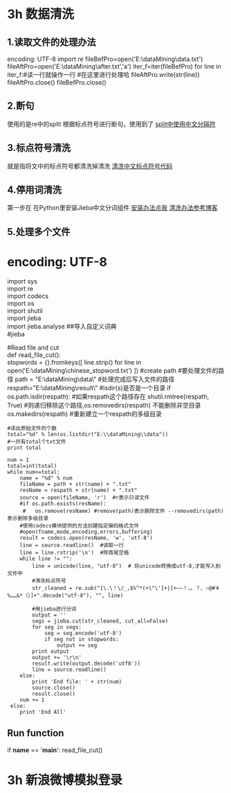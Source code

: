# 3h 数据清洗
## 1.读取文件的处理办法
encoding: UTF-8
import re
fileBefPro=open('E:\\dataMining\\data.txt')
fileAftPro=open('E:\\dataMining\\after.txt','a') 
iter_f=iter(fileBefPro)
for line in iter_f:#读一行就操作一行
    #在这里进行处理哈
    fileAftPro.write(str(line))
fileAftPro.close()
fileBefPro.close()
## 2.断句 
使用的是re中的split
根据标点符号进行断句，使用到了 [split中使用中文分隔符](https://segmentfault.com/q/1010000002461248)
## 3.标点符号清洗
就是指将文中的标点符号都清洗掉清洗 [清洗中文标点符号代码](http://blog.csdn.net/mach_learn/article/details/41744487)
## 4.停用词清洗
第一步在 在Python里安装Jieba中文分词组件 [安装办法点我](http://blog.csdn.net/sanqima/article/details/50965439)
[清洗办法参考博客](http://blog.sina.com.cn/s/blog_bccfcaf90101ell5.html)
## 5.处理多个文件
# encoding: UTF-8
import sys  
import re  
import codecs  
import os  
import shutil  
import jieba  
import jieba.analyse
##导入自定义词典  
#jieba  

#Read file and cut  
def read_file_cut():   
    stopwords = {}.fromkeys([ line.strip() for line in open('E:\\dataMining\\chinese_stopword.txt') ])
    #create path
    #要处理文件的路径
    path = "E:\\dataMining\\data\\"
    #处理完成后写入文件的路径
    respath="E:\\dataMining\\result\\"
    #isdir(s)是否是一个目录
    if os.path.isdir(respath):  #如果respath这个路径存在
        shutil.rmtree(respath, True)  #则递归移除这个路径,os.removedirs(respath) 不能删除非空目录
    os.makedirs(respath)  #重新建立一个respath的多级目录
        
        
    #读出原始文件的个数
    total="%d" % len(os.listdir("E:\\dataMining\\data"))
    #一共有total个txt文件
    print total  
  
    num = 1
    total=int(total)
    while num<=total:
        name = "%d" % num   
        fileName = path + str(name) + ".txt"  
        resName = respath + str(name) + ".txt"  
        source = open(fileName, 'r')  #r表示只读文件
        #if os.path.exists(resName):  
         #   os.remove(resName) #remove(path)表示删除文件 --removedirs(path)表示删除多级目录
        #使用codecs模块提供的方法创建指定编码格式文件
        #open(fname,mode,encoding,errors,buffering)
        result = codecs.open(resName, 'w', 'utf-8')  
        line = source.readline()  #读取一行
        line = line.rstrip('\n')  #除首尾空格 
        while line != "":
            line = unicode(line, "utf-8")  # 将unicode转换成utf-8,才能写入到文件中
            #清洗标点符号
            str_cleaned = re.sub("[\.\！\/_,$%^*(+\"\']+|[+——！，。？、~@#￥%……&*（）]+".decode("utf-8"), "", line)

            #用jieba进行分词
            output = ''
            segs = jieba.cut(str_cleaned, cut_all=False)
            for seg in segs:
                seg = seg.encode('utf-8')
                if seg not in stopwords:
                    output += seg
            print output
            output += '\r\n'
            result.write(output.decode('utf8'))
            line = source.readline()
        else:
            print 'End file: ' + str(num)
            source.close()
            result.close()
        num += 1
     else:
        print 'End All'

## Run function
if __name__ == '__main__':
    read_file_cut()

# 3h 新浪微博模拟登录

